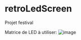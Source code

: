 # retroLedScreen
Projet festival

Matrice de LED à utiliser:
![image](https://user-images.githubusercontent.com/57765489/158495900-68d39ed6-779c-4c0f-888f-53b29213b41b.png)
